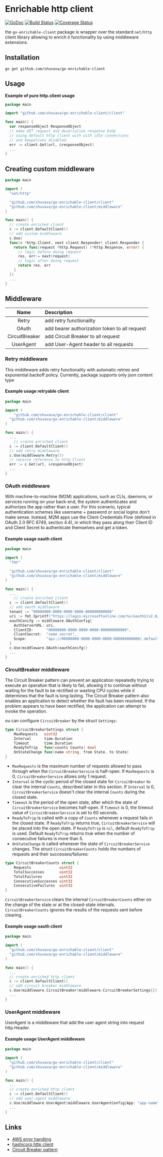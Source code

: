 # Enrichable http client

[![GoDoc](https://godoc.org/github.com/shuvava/go-enrichable-client?status.svg)](http://godoc.org/github.com/shuvava/go-enrichable-client)
[![Build Status](https://travis-ci.com/shuvava/go-enrichable-client.svg?branch=master)](https://travis-ci.com/shuvava/go-enrichable-client)
[![Coverage Status](https://coveralls.io/repos/github/shuvava/go-enrichable-client/badge.svg?branch=master)](https://coveralls.io/github/shuvava/go-enrichable-client?branch=master)

the `go-enrichable-client` package is wrapper over the standard `net/http` client library 
allowing to enrich it functionality by using middleware extensions.


## Installation

```shell
go get github.com/shuvava/go-enrichable-client
```

## Usage

**Example of pure http.client usage**

```go
package main

import "github.com/shuvava/go-enrichable-client/client"

func main() {
  var responseObject ResponseObject
  // make GET request and deserialize response body 
  // using default http client with with idle connections 
  // and keepalives disabled.
  err := client.Get(url, &responseObject)
  ...
}
```

## Creating custom middleware

```go
package main

import (
  "net/http"

  "github.com/shuvava/go-enrichable-client/client"
  "github.com/shuvava/go-enrichable-client/middleware"
)

func main() {
  // create enriched client
  c := client.DefaultClient()
  // add custom middleware
  c.Use(
  func(c *http.Client, next client.Responder) client.Responder {
    return func(request *http.Request) (*http.Response, error) {
      // logic before doing request    
      res, err:= next(request)
      // logic after doing request
      return res, err
    }
  })
  ...
}

```

## Middleware 

|      Name      | Description                                   |
|:--------------:|:----------------------------------------------|
|     Retry      | add retry functionality                       |
|     OAuth      | add bearer authorization token to all request |
| CircuitBreaker | add Circuit Breaker to all request            |
|   UserAgent    | add User-Agent header to all requests         |

### Retry middleware

This middleware adds retry functionality with automatic retries and exponential backoff policy. Currently, package supports only json content type

#### Example usage retryable client

```go
package main

import (
	"github.com/shuvava/go-enrichable-client/client"
  "github.com/shuvava/go-enrichable-client/middleware"
)

func main() {
  ...
	// create enriched client
  c := client.DefaultClient()
  // add retry middleware
  c.Use(middleware.Retry())
  // receive reference to http.Client
  err := c.Get(url, &responseObject)
  ...
}
```

### OAuth middleware

With machine-to-machine (M2M) applications, such as CLIs, daemons, or services running on your back-end, the system authenticates and authorizes the app rather than a user. For this scenario, typical authentication schemes like username + password or social logins don't make sense. Instead, M2M apps use the Client Credentials Flow (defined in OAuth 2.0 RFC 6749, section 4.4), in which they pass along their Client ID and Client Secret to authenticate themselves and get a token.

#### Example usage oauth client

```go
package main

import (
  "fmt"

  "github.com/shuvava/go-enrichable-client/client"
  "github.com/shuvava/go-enrichable-client/middleware"
)

func main() {
  ...
	// create enriched client
  c := client.DefaultClient()
  // add oauth middleware
  tenant := "00000000-0000-0000-0000-000000000000"
  uri := fmt.Sprintf("https://login.microsoftonline.com/%s/oauth2/v2.0/token", tenant)
  oauthConifg := middleware.OAuthConfig{
    AuthServerURL: uri,
    ClientID:      "00000000-0000-0000-0000-000000000000",
    ClientSecret:  "some secret",
    Scope:         "api://00000000-0000-0000-0000-000000000000/.default",
  }
  c.Use(middleware.OAuth(oauthConifg))
  ...
}
```

### CircuitBreaker middleware

The Circuit Breaker pattern can prevent an application repeatedly trying to execute an operation that is likely to fail, allowing it to continue without waiting for the fault to be rectified or wasting CPU cycles while it determines that the fault is long lasting. The Circuit Breaker pattern also enables an application to detect whether the fault has been resolved. If the problem appears to have been rectified, the application can attempt to invoke the operation.

ou can configure `CircuitBreaker` by the struct `Settings`:

```go
type CircuitBreakerSettings struct {
	MaxRequests   uint32
	Interval      time.Duration
	Timeout       time.Duration
	ReadyToTrip   func(counts Counts) bool
	OnStateChange func(name string, from State, to State)
}
```

- `MaxRequests` is the maximum number of requests allowed to pass through
  when the `CircuitBreakerService` is half-open.
  If `MaxRequests` is 0, `CircuitBreakerService` allows only 1 request.
- `Interval` is the cyclic period of the closed state
  for `CircuitBreaker` to clear the internal `Counts`, described later in this section.
  If `Interval` is 0, `CircuitBreakerService` doesn't clear the internal `Counts` during the closed state.
- `Timeout` is the period of the open state,
  after which the state of `CircuitBreakerService` becomes half-open.
  If `Timeout` is 0, the timeout value of `CircuitBreakerService` is set to 60 seconds.
- `ReadyToTrip` is called with a copy of `Counts` whenever a request fails in the closed state.
  If `ReadyToTrip` returns true, `CircuitBreakerService` will be placed into the open state.
  If `ReadyToTrip` is `nil`, default `ReadyToTrip` is used.
  Default `ReadyToTrip` returns true when the number of consecutive failures is more than 5.
- `OnStateChange` is called whenever the state of `CircuitBreakerService` changes.
The struct `CircuitBreakerCounts` holds the numbers of requests and their successes/failures:

```go
type CircuitBreakerCounts struct {
	Requests             uint32
	TotalSuccesses       uint32
	TotalFailures        uint32
	ConsecutiveSuccesses uint32
	ConsecutiveFailures  uint32
}
```

`CircuitBreakerService` clears the internal `CircuitBreakerCounts` either
on the change of the state or at the closed-state intervals.
`CircuitBreakerCounts` ignores the results of the requests sent before clearing.

#### Example usage oauth client

```go
package main

import (
  "github.com/shuvava/go-enrichable-client/client"
  "github.com/shuvava/go-enrichable-client/middleware"
)

func main() {
  ...
  // create enriched http client
  c := client.DefaultClient()
  // add circuit breaker middleware
  c.Use(middleware.CircuitBreaker(middleware.CircuitBreakerSettings{}))
  ...
}
```

### UserAgent middleware

UserAgent is a middleware that add the user agent string into request http.Header.

#### Example usage UserAgent middleware

```go
package main

import (
  "github.com/shuvava/go-enrichable-client/client"
  "github.com/shuvava/go-enrichable-client/middleware"
)

func main() {
  ...
  // create enriched http client
  c := client.DefaultClient()
  // add user-agent middleware
  c.Use(middleware.UserAgent(middleware.UserAgentConfig{App: "app-name", Version: "1.0.0"}))
  ...
}
```

## Links 

* [AWS error handling](https://docs.aws.amazon.com/apigateway/api-reference/handling-errors/)
* [hashicorp http client](https://github.com/hashicorp/go-retryablehttp.git)
* [Circuit Breaker pattern](https://msdn.microsoft.com/en-us/library/dn589784.aspx)
